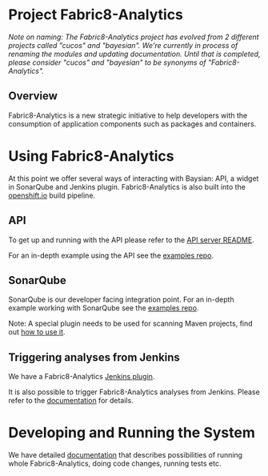 # Project Fabric8-Analytics

*Note on naming: The Fabric8-Analytics project has evolved from 2 different projects called "cucos" and "bayesian". We're currently in process of renaming the modules and updating documentation. Until that is completed, please consider "cucos" and "bayesian" to be synonyms of "Fabric8-Analytics".*

## Overview

Fabric8-Analytics is a new strategic initiative to help developers with the consumption of application components such as packages and containers.

# Using Fabric8-Analytics

At this point we offer several ways of interacting with Baysian: API, a widget in SonarQube and Jenkins plugin. Fabric8-Analytics is also built into the [openshift.io](https://openshift.io) build pipeline.

## API

To get up and running with the API please refer to the [API server README](https://github.com/fabric8-analytics/server/blob/master/README.md).

For an in-depth example using the API see the [examples repo](https://github.com/fabric8-analytics/examples).

## SonarQube

SonarQube is our developer facing integration point. For an in-depth example working with SonarQube see the [examples repo](https://github.com/fabric8-analytics/examples).

Note: A special plugin needs to be used for scanning Maven projects, find out [how to use it](https://github.com/fabric8-analytics/sonarqube-plugin).

## Triggering analyses from Jenkins

We have a Fabric8-Analytics [Jenkins plugin](https://github.com/fabric8-analytics/jenkins-plugin).

It is also possible to trigger Fabric8-Analytics analyses from Jenkins. Please refer to the [documentation](https://github.com/fabric8-analytics/sonarqube-plugin/blob/master/docs/running_from_jenkins.md) for details.

# Developing and Running the System

We have detailed [documentation](docs/developing_running.md) that describes possibilities of running whole Fabric8-Analytics, doing code changes, running tests etc.

